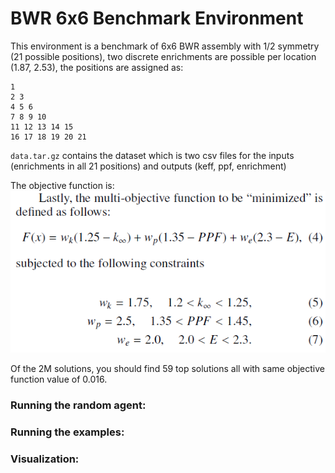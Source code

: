 # BWR 6x6 Benchmark Environment

This environment is a benchmark of 6x6 BWR assembly with 1/2 symmetry (21 possible positions), two discrete enrichments are possible per location (1.87, 2.53), the positions are assigned as:
```
1
2 3
4 5 6
7 8 9 10
11 12 13 14 15
16 17 18 19 20 21 
```
`data.tar.gz` contains the dataset which is two csv files for the inputs (enrichments in all 21 positions) and outputs (keff, ppf, enrichment)

The objective function is:
![Objective function](bwr6x6env/bwr6x6_objective_function.png)

Of the 2M solutions, you should find 59 top solutions all with same objective function value of 0.016.

### Running the random agent:


### Running the examples:


### Visualization: